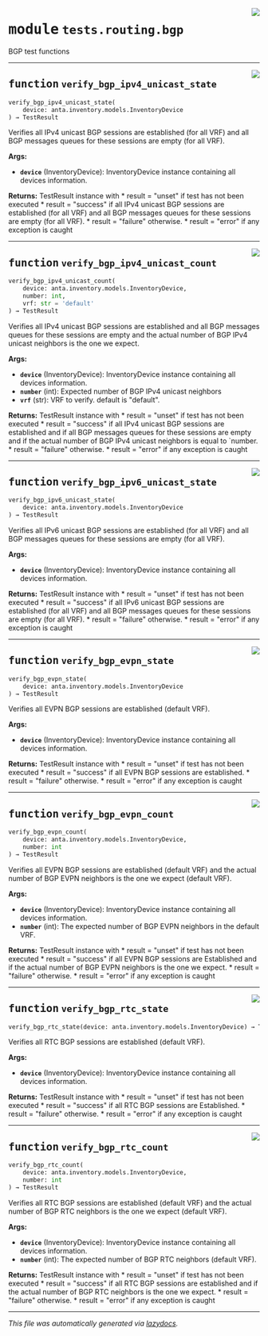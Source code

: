 <!-- markdownlint-disable -->

<a href="../../anta/tests/routing/bgp.py#L0"><img align="right" style="float:right;" src="https://img.shields.io/badge/-source-cccccc?style=flat-square"></a>

# <kbd>module</kbd> `tests.routing.bgp`
BGP test functions 


---

<a href="../../anta/tests/routing/bgp.py#L9"><img align="right" style="float:right;" src="https://img.shields.io/badge/-source-cccccc?style=flat-square"></a>

## <kbd>function</kbd> `verify_bgp_ipv4_unicast_state`

```python
verify_bgp_ipv4_unicast_state(
    device: anta.inventory.models.InventoryDevice
) → TestResult
```

Verifies all IPv4 unicast BGP sessions are established (for all VRF) and all BGP messages queues for these sessions are empty (for all VRF). 



**Args:**
 
 - <b>`device`</b> (InventoryDevice):  InventoryDevice instance containing all devices information. 



**Returns:**
 TestResult instance with * result = "unset" if test has not been executed * result = "success" if all IPv4 unicast BGP sessions are established (for all VRF)  and all BGP messages queues for these sessions are empty (for all VRF). * result = "failure" otherwise. * result = "error" if any exception is caught 


---

<a href="../../anta/tests/routing/bgp.py#L77"><img align="right" style="float:right;" src="https://img.shields.io/badge/-source-cccccc?style=flat-square"></a>

## <kbd>function</kbd> `verify_bgp_ipv4_unicast_count`

```python
verify_bgp_ipv4_unicast_count(
    device: anta.inventory.models.InventoryDevice,
    number: int,
    vrf: str = 'default'
) → TestResult
```

Verifies all IPv4 unicast BGP sessions are established and all BGP messages queues for these sessions are empty and the actual number of BGP IPv4 unicast neighbors is the one we expect. 



**Args:**
 
 - <b>`device`</b> (InventoryDevice):  InventoryDevice instance containing all devices information. 
 - <b>`number`</b> (int):  Expected number of BGP IPv4 unicast neighbors 
 - <b>`vrf`</b> (str):  VRF to verify. default is "default". 



**Returns:**
 TestResult instance with * result = "unset" if test has not been executed * result = "success" if all IPv4 unicast BGP sessions are established  and if all BGP messages queues for these sessions are empty  and if the actual number of BGP IPv4 unicast neighbors is equal to `number. * result = "failure" otherwise. * result = "error" if any exception is caught 


---

<a href="../../anta/tests/routing/bgp.py#L148"><img align="right" style="float:right;" src="https://img.shields.io/badge/-source-cccccc?style=flat-square"></a>

## <kbd>function</kbd> `verify_bgp_ipv6_unicast_state`

```python
verify_bgp_ipv6_unicast_state(
    device: anta.inventory.models.InventoryDevice
) → TestResult
```

Verifies all IPv6 unicast BGP sessions are established (for all VRF) and all BGP messages queues for these sessions are empty (for all VRF). 



**Args:**
 
 - <b>`device`</b> (InventoryDevice):  InventoryDevice instance containing all devices information. 



**Returns:**
 TestResult instance with * result = "unset" if test has not been executed * result = "success" if all IPv6 unicast BGP sessions are established (for all VRF)  and all BGP messages queues for these sessions are empty (for all VRF). * result = "failure" otherwise. * result = "error" if any exception is caught 


---

<a href="../../anta/tests/routing/bgp.py#L217"><img align="right" style="float:right;" src="https://img.shields.io/badge/-source-cccccc?style=flat-square"></a>

## <kbd>function</kbd> `verify_bgp_evpn_state`

```python
verify_bgp_evpn_state(
    device: anta.inventory.models.InventoryDevice
) → TestResult
```

Verifies all EVPN BGP sessions are established (default VRF). 



**Args:**
 
 - <b>`device`</b> (InventoryDevice):  InventoryDevice instance containing all devices information. 



**Returns:**
 TestResult instance with * result = "unset" if test has not been executed * result = "success" if all EVPN BGP sessions are established. * result = "failure" otherwise. * result = "error" if any exception is caught 


---

<a href="../../anta/tests/routing/bgp.py#L262"><img align="right" style="float:right;" src="https://img.shields.io/badge/-source-cccccc?style=flat-square"></a>

## <kbd>function</kbd> `verify_bgp_evpn_count`

```python
verify_bgp_evpn_count(
    device: anta.inventory.models.InventoryDevice,
    number: int
) → TestResult
```

Verifies all EVPN BGP sessions are established (default VRF) and the actual number of BGP EVPN neighbors is the one we expect (default VRF). 



**Args:**
 
 - <b>`device`</b> (InventoryDevice):  InventoryDevice instance containing all devices information. 
 - <b>`number`</b> (int):  The expected number of BGP EVPN neighbors in the default VRF. 



**Returns:**
 TestResult instance with * result = "unset" if test has not been executed * result = "success" if all EVPN BGP sessions are Established and if the actual  number of BGP EVPN neighbors is the one we expect. * result = "failure" otherwise. * result = "error" if any exception is caught 


---

<a href="../../anta/tests/routing/bgp.py#L315"><img align="right" style="float:right;" src="https://img.shields.io/badge/-source-cccccc?style=flat-square"></a>

## <kbd>function</kbd> `verify_bgp_rtc_state`

```python
verify_bgp_rtc_state(device: anta.inventory.models.InventoryDevice) → TestResult
```

Verifies all RTC BGP sessions are established (default VRF). 



**Args:**
 
 - <b>`device`</b> (InventoryDevice):  InventoryDevice instance containing all devices information. 



**Returns:**
 TestResult instance with * result = "unset" if test has not been executed * result = "success" if all RTC BGP sessions are Established. * result = "failure" otherwise. * result = "error" if any exception is caught 


---

<a href="../../anta/tests/routing/bgp.py#L358"><img align="right" style="float:right;" src="https://img.shields.io/badge/-source-cccccc?style=flat-square"></a>

## <kbd>function</kbd> `verify_bgp_rtc_count`

```python
verify_bgp_rtc_count(
    device: anta.inventory.models.InventoryDevice,
    number: int
) → TestResult
```

Verifies all RTC BGP sessions are established (default VRF) and the actual number of BGP RTC neighbors is the one we expect (default VRF). 



**Args:**
 
 - <b>`device`</b> (InventoryDevice):  InventoryDevice instance containing all devices information. 
 - <b>`number`</b> (int):  The expected number of BGP RTC neighbors (default VRF). 



**Returns:**
 TestResult instance with * result = "unset" if test has not been executed * result = "success" if all RTC BGP sessions are established  and if the actual number of BGP RTC neighbors is the one we expect. * result = "failure" otherwise. * result = "error" if any exception is caught 




---

_This file was automatically generated via [lazydocs](https://github.com/ml-tooling/lazydocs)._
